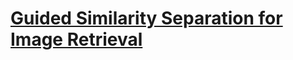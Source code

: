 # [Guided Similarity Separation for Image Retrieval](https://papers.nips.cc/paper/8434-guided-similarity-separation-for-image-retrieval.pdf)

